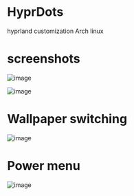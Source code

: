 # HyprDots

hyprland customization
Arch linux

# screenshots

![image](https://github.com/user-attachments/assets/9eaa4b3f-8ae9-4076-a77c-9d8b18025e8b)

![image](https://github.com/user-attachments/assets/ad3f9310-6813-4c95-b8d0-d2ec78059c2b)

# Wallpaper switching

![image](https://github.com/user-attachments/assets/da588d41-fcb2-4a91-8ede-a23d3d2f6910)

# Power menu

![image](https://github.com/user-attachments/assets/46e3752f-da63-4a47-aeca-86bbcb213fdd)
